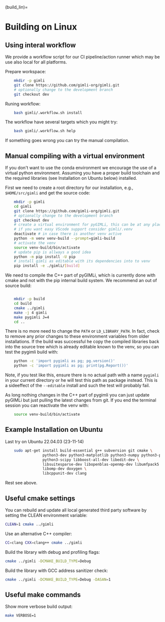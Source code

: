 (build_lin)=
# Building on Linux

## Using interal workflow

We provide a workflow script for our CI pipeline/action runner which may be use
also local for all platforms.

Prepare workspace:

```bash
    mkdir -p gimli
    git clone https://github.com/gimli-org/gimli.git
    # optionally change to the development branch
    git checkout dev
```

Runing workflow:

```bash
    bash gimli/.workflow.sh install
```

The workflow have several targets which you might try:

```bash
    bash gimli/.workflow.sh help
```

If something goes wrong you can try the manual compilation.


## Manual compiling with a virtual environment

If you don't want to use the conda environment we encourage the use of a
virtual python environment.
Assuming you have a proper build toolchain and the required libraries (see Installation on Ubuntu below) installed.

First we need to create a root directory for our installation,
e.g., ``$HOME/src/gimli`` and get the source code:

```bash
    mkdir -p gimli
    cd gimli
    git clone https://github.com/gimli-org/gimli.git
    # optionally change to the development branch
    git checkout dev
    # create a virtual environment for pyGIMLi, this can be at any place with any name
    # if you want easy VScode support consider gimli/.venv
    deactivate # in case there is another venv active
    python -m venv venv-build --prompt=gimli-build
    # activate the venv
    source venv-build/bin/activate
    # update pip is allways a good idea
    python -m pip install -U pip
    # install gimli as editable with its dependencies into to venv
    pip install -e ./gimli/[build]
```

We need to compile the C++ part of pyGIMLi, which is currently done with cmake and not with the pip internal build system.
We recommend an out of source build:

```bash

    mkdir -p build
    cd build
    cmake ../gimli
    make -j 4 gimli
    make pygimli J=4
    cd ..
```

There is no more need to change the `PATH` or `LD_LIBRARY_PATH`.
In fact, check to remove any prior changes to these environment variables from
older installations.
If the build was successful he copy the compiled libraries back into the
source tree which is already editable known to the venv,
so you can test the pygimli build with:

```bash
    python -c 'import pygimli as pg; pg.version()'
    python -c 'import pygimli as pg; print(pg.Report())'
```

Note, if you test like this, ensure there is no actual path with a name
`pygimli` in your current directory or he will
test this path as package instead. This is a sideeffect of the
`--editable` install and such the test will probably fail.

As long nothing changes in the C++ part of pygimli you can just update pyGIMLi
but just pulling the latest changes from git.
If you end the terminal session you can reactivate the venv with:

```bash
    source venv-build/bin/activate
```

## Example Installation on Ubuntu

Last try on Ubuntu 22.04.03 (23-11-14)

```bash
    sudo apt-get install build-essential g++ subversion git cmake \
                 python3-dev python3-matplotlib python3-numpy python3-pyqt5 \
                 python3-scipy libboost-all-dev libedit-dev \
                 libsuitesparse-dev libopenblas-openmp-dev libumfpack5 \
                 libomp-dev doxygen \
                 libcppunit-dev clang
```
Rest see above.

## Useful cmake settings

You can rebuild and update all local generated third party software by setting
the CLEAN environment variable:

```bash
CLEAN=1 cmake ../gimli
```

Use an alternative C++ compiler:
```bash
CC=clang CXX=clang++ cmake ../gimli
```

Build the library with debug and profiling flags:
```bash
cmake ../gimli -DCMAKE_BUILD_TYPE=Debug
```

Build the library with GCC address sanitizer check:
```bash
cmake ../gimli -DCMAKE_BUILD_TYPE=Debug -DASAN=1
```

## Useful make commands

Show more verbose build output:
```bash
make VERBOSE=1
```
